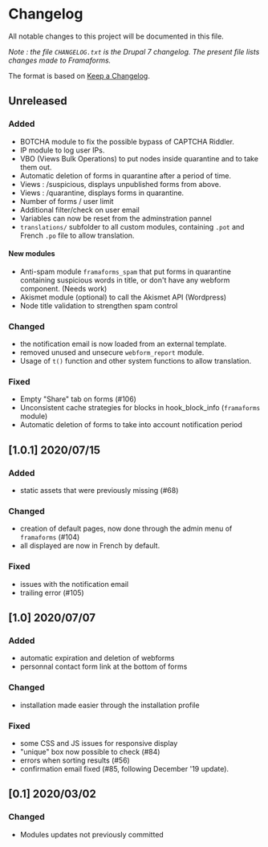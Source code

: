 # Changelog
All notable changes to this project will be documented in this file.

_Note : the file `CHANGELOG.txt` is the Drupal 7 changelog. The present file lists changes made to Framaforms._

The format is based on [Keep a Changelog](https://keepachangelog.com/en/1.0.0/).

## Unreleased

### Added
* BOTCHA module to fix the possible bypass of CAPTCHA Riddler.
* IP module to log user IPs.
* VBO (Views Bulk Operations) to put nodes inside quarantine and to take them out.
* Automatic deletion of forms in quarantine after a period of time.
* Views : /suspicious, displays unpublished forms from above.
* Views : /quarantine, displays forms in quarantine.
* Number of forms / user limit
* Additional filter/check on user email
* Variables can now be reset from the adminstration pannel
* `translations/` subfolder to all custom modules, containing `.pot` and French `.po` file to allow translation.

#### New modules
* Anti-spam module `framaforms_spam` that put forms in quarantine containing suspicious words in title, or don't have any webform component. (Needs work)
* Akismet module (optional) to call the Akismet API (Wordpress)
* Node title validation to strengthen spam control

### Changed
* the notification email is now loaded from an external template.
* removed unused and unsecure `webform_report` module.
* Usage of `t()` function and other system functions to allow translation.

### Fixed
* Empty "Share" tab on forms (#106)
* Unconsistent cache strategies for blocks in hook_block_info (`framaforms` module)
* Automatic deletion of forms to take into account notification period

## [1.0.1] 2020/07/15

### Added
* static assets that were previously missing (#68)

### Changed
* creation of default pages, now done through the admin menu of `framaforms` (#104)
* all displayed are now in French by default.

### Fixed
* issues with the notification email
* trailing error (#105)

## [1.0] 2020/07/07

### Added
* automatic expiration and deletion of webforms
* personnal contact form link at the bottom of forms

### Changed
* installation made easier through the installation profile

### Fixed
* some CSS and JS issues for responsive display
* "unique" box now possible to check (#84)
* errors when sorting results (#56)
* confirmation email fixed (#85, following December '19 update).

## [0.1] 2020/03/02

### Changed
* Modules updates not previously committed

